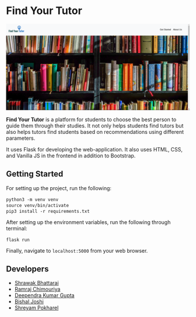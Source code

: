 # Find Your Tutor

![homepage](screenshots/homescreen.png)

**Find Your Tutor** is a platform for students to choose the best person to guide them through their studies. It not only helps students find tutors but also helps tutors find students based on recommendations using different parameters.

It uses Flask for developing the web-application. It also uses HTML, CSS, and Vanilla JS in the frontend in addition to Bootstrap. 

## Getting Started

For setting up the project, run the following:
```
python3 -m venv venv
source venv/bin/activate
pip3 install -r requirements.txt
```

After setting up the environment variables, run the following through terminal:
```
flask run
```

Finally, navigate to `localhost:5000` from your web browser.

## Developers
- [Shrawak Bhattarai](https://github.com/Shrawak)
- [Ramraj Chimouriya](https://github.com/RamrajCh)
- [Deependra Kumar Gupta](https://github.com/Deependra12)
- [Bishal Joshi](https://github.com/bishaljoshi08)
- [Shreyam Pokharel](https://github.com/pshreyam)
